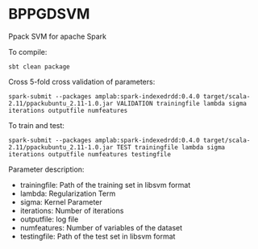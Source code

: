 # BPPGDSVM
Ppack SVM for apache Spark

To compile:

    sbt clean package


Cross 5-fold cross validation of parameters:

    spark-submit --packages amplab:spark-indexedrdd:0.4.0 target/scala-2.11/ppackubuntu_2.11-1.0.jar VALIDATION trainingfile lambda sigma iterations outputfile numfeatures
    
    
To train and test:

    spark-submit --packages amplab:spark-indexedrdd:0.4.0 target/scala-2.11/ppackubuntu_2.11-1.0.jar TEST trainingfile lambda sigma iterations outputfile numfeatures testingfile
    
Parameter description:

 - trainingfile: Path of the training set in libsvm format
 - lambda: Regularization Term
 - sigma: Kernel Parameter
 - iterations: Number of iterations
 - outputfile: log file
 - numfeatures: Number of variables of the dataset
 - testingfile: Path of the test set in libsvm format
